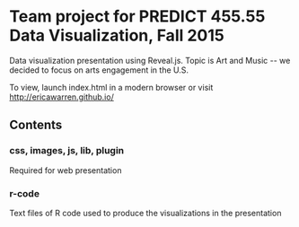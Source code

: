 # Team project for PREDICT 455.55 Data Visualization, Fall 2015
Data visualization presentation using Reveal.js. Topic is Art and Music -- we decided to focus on arts engagement in the U.S. 

To view, launch index.html in a modern browser or visit http://ericawarren.github.io/

## Contents
### css, images, js, lib, plugin
Required for web presentation

### r-code
Text files of R code used to produce the visualizations in the presentation